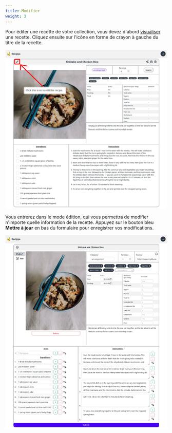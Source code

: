 ```yaml
---
title: Modifier
weight: 3
---
```


Pour éditer une recette de votre collection, vous devez d'abord [visualiser](/fr/docs/features/recipes/view) une recette.
Cliquez ensuite sur l'icône en forme de crayon à gauche du titre de la recette.

![](images/edit-recipe-enter.webp)

Vous entrerez dans le mode édition, qui vous permettra de modifier n'importe quelle information de la recette.
Appuyez sur le bouton bleu **Mettre à jour** en bas du formulaire pour enregistrer vos modifications.

![](images/edit-recipe.webp)
